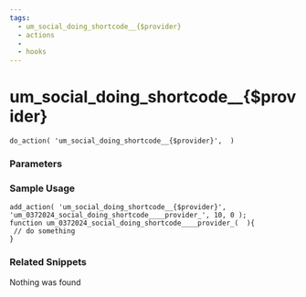 ```yaml
---
tags: 
  - um_social_doing_shortcode__{$provider}
  - actions
  - 
  - hooks
---
```

# um\_social\_doing\_shortcode\_\_{$provider}

``` php:no-line-numbers
do_action( 'um_social_doing_shortcode__{$provider}',  )
```
<div class='hook-sep'></div>

### Parameters

<div class='hook-sep'></div>



### Sample Usage

``` php:no-line-numbers
add_action( 'um_social_doing_shortcode__{$provider}', 'um_0372024_social_doing_shortcode____provider_', 10, 0 );
function um_0372024_social_doing_shortcode____provider_(  ){
 // do something
}
```
<div class='hook-sep'></div>



### Related Snippets

Nothing was found

